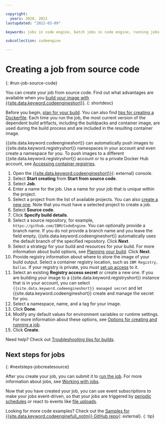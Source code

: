 ```yaml
---

copyright:
  years: 2020, 2022
lastupdated: "2022-03-09"

keywords: jobs in code engine, batch jobs in code engine, running jobs with code engine, creating jobs with code engine, images for jobs in code engine, jobs, job run, environment variables

subcollection: codeengine

---
```


# Creating a job from source code
{: #run-job-source-code}

You can create your job from source code. Find out what advantages are available when you [build your image with {{site.data.keyword.codeengineshort}}](/docs/codeengine?topic=codeengine-faqs#dockerbld-cebuild).
{: shortdesc}

Before you begin, [plan for your build](/docs/codeengine?topic=codeengine-plan-build). You can also find [tips for creating a Dockerfile](/docs/codeengine?topic=codeengine-dockerfile). Each time you run the job, the most current version of the dependent build artifacts, including the buildpacks and container image, are used during the build process and are included in the resulting container image.

{{site.data.keyword.codeengineshort}} can automatically push images to {{site.data.keyword.registryshort}} namespaces in your account and even create a namespace for you. To push images to a different {{site.data.keyword.registryshort}} account or to a private Docker Hub account, see [Accessing container registries](/docs/codeengine?topic=codeengine-add-registry).

1. Open the [{{site.data.keyword.codeengineshort}}](https://cloud.ibm.com/codeengine/overview){: external} console.
2. Select **Start creating** from **Start from source code**.
3. Select **Job**.
4. Enter a name for the job. Use a name for your job that is unique within the project. 
5. Select a project from the list of available projects. You can also [create a new one](/docs/codeengine?topic=codeengine-manage-project#create-a-project). Note that you must have a selected project to create a job.
6. Select **Source code**.
7. Click **Specify build details**.
8. Select a source repository, for example, `https://github.com/IBM/CodeEngine`. You can optionally provide a branch name. If you do not provide a branch name and you leave the field empty, {{site.data.keyword.codeengineshort}} automatically uses the default branch of the specified repository. Click **Next**. 
9. Select a strategy for your build and resources for your build. For more information about build options, see [Planning your build](/docs/codeengine?topic=codeengine-plan-build). Click **Next**.
10. Provide registry information about where to store the image of your build output. Select a container registry location, such as `IBM Registry, Dallas`. If your registry is private, you must [set up access](/docs/codeengine?topic=codeengine-add-registry) to it.
11. Select an existing **Registry access secret** or create a new one. If you are building your image to a {{site.data.keyword.registryshort}} instance that is in your account, you can select `{{site.data.keyword.codeengineshort}} managed secret` and let {{site.data.keyword.codeengineshort}} create and manage the secret for you.
12. Select a namespace, name, and a tag for your image.
13. Click **Done**.
14. Modify any default values for environment variables or runtime settings. For more information about these options, see [Options for creating and running a job](/docs/codeengine?topic=codeengine-job-plan#job-options).
15. Click **Create**.

Need help? Check out [Troubleshooting tips for builds](/docs/codeengine?topic=codeengine-troubleshoot-build).

## Next steps for jobs
{: #nextsteps-jobcreatesource}

After you create your job, you can submit it to [run the job](/docs/codeengine?topic=codeengine-run-job). For more information about jobs, see [Working with jobs](/docs/codeengine?topic=codeengine-job-plan).

Now that you have created your job, you can use event subscriptions to make your jobs event-driven, so that your jobs are triggered by [periodic schedules](/docs/codeengine?topic=codeengine-subscribe-cron#eventing-cron-job) or react to events like [file uploads](/docs/codeengine?topic=codeengine-eventing-cosevent-producer#obstorage_ev_job).


Looking for more code examples? Check out the [Samples for {{site.data.keyword.codeenginefull_notm}} GitHub repo](https://github.com/IBM/CodeEngine){: external}.
{: tip}

